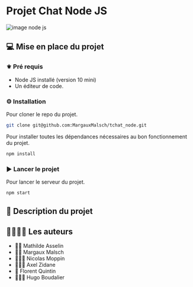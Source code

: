 # Projet Chat Node JS

![image node js](https://upload.wikimedia.org/wikipedia/commons/thumb/d/d9/Node.js_logo.svg/1200px-Node.js_logo.svg.png)

## :computer: Mise en place du projet

### :fleur_de_lis: Pré requis
- Node JS installé (version 10 mini)
- Un éditeur de code. 

### :gear: Installation

Pour cloner le repo du projet. 
```bash
git clone git@github.com:MargauxMalsch/tchat_node.git 
``` 

Pour installer toutes les dépendances nécessaires au bon fonctionnement du projet. 
```bash
npm install
```  

### :arrow_forward: Lancer le projet

Pour lancer le serveur du projet.
```bash
npm start 
``` 

## :scroll: Description du projet

## :family_man_woman_girl_boy: Les auteurs

- 👩🏻 Mathilde Asselin
- 👸🏼 Margaux Malsch
- 👳🏼‍♂️ Nicolas Moppin
- 👨🏼‍🔬 Axel Zidane
- 🧟‍ Florent Quintin
- 👨🏻‍🍳 Hugo Boudalier


